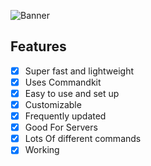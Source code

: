 ![Banner]([https://i.ibb.co/bgZWZT0/B07-DF3-FC-D2-E7-4-AD5-9935-04-C441-BDFEBD.png](https://wallpapers.com/images/featured/discord-2yf3soo8o238y21k.jpg))

## Features

- [x] Super fast and lightweight
- [x] Uses Commandkit
- [x] Easy to use and set up
- [x] Customizable
- [x] Frequently updated
- [x] Good For Servers
- [x] Lots Of different commands
- [x] Working
